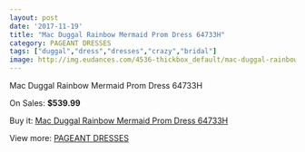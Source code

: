 ```yaml
---
layout: post
date: '2017-11-19'
title: "Mac Duggal Rainbow Mermaid Prom Dress 64733H"
category: PAGEANT DRESSES
tags: ["duggal","dress","dresses","crazy","bridal"]
image: http://img.eudances.com/4536-thickbox_default/mac-duggal-rainbow-mermaid-prom-dress-64733h.jpg
---
```

Mac Duggal Rainbow Mermaid Prom Dress 64733H

On Sales: **$539.99**
<a href="https://www.eudances.com/en/pageant-dresses/1516-mac-duggal-rainbow-mermaid-prom-dress-64733h.html"><amp-img layout="responsive" width="600" height="600" src="//img.eudances.com/4536-thickbox_default/mac-duggal-rainbow-mermaid-prom-dress-64733h.jpg" alt="Mac Duggal Rainbow Mermaid Prom Dress 64733H 0" /></a>
<a href="https://www.eudances.com/en/pageant-dresses/1516-mac-duggal-rainbow-mermaid-prom-dress-64733h.html"><amp-img layout="responsive" width="600" height="600" src="//img.eudances.com/4537-thickbox_default/mac-duggal-rainbow-mermaid-prom-dress-64733h.jpg" alt="Mac Duggal Rainbow Mermaid Prom Dress 64733H 1" /></a>

Buy it: [Mac Duggal Rainbow Mermaid Prom Dress 64733H](https://www.eudances.com/en/pageant-dresses/1516-mac-duggal-rainbow-mermaid-prom-dress-64733h.html "Mac Duggal Rainbow Mermaid Prom Dress 64733H")

View more: [PAGEANT DRESSES](https://www.eudances.com/en/16-pageant-dresses "PAGEANT DRESSES")